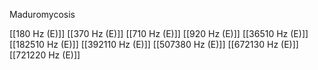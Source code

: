 Maduromycosis

[[180 Hz (E)]]
[[370 Hz (E)]]
[[710 Hz (E)]]
[[920 Hz (E)]]
[[36510 Hz (E)]]
[[182510 Hz (E)]]
[[392110 Hz (E)]]
[[507380 Hz (E)]]
[[672130 Hz (E)]]
[[721220 Hz (E)]]